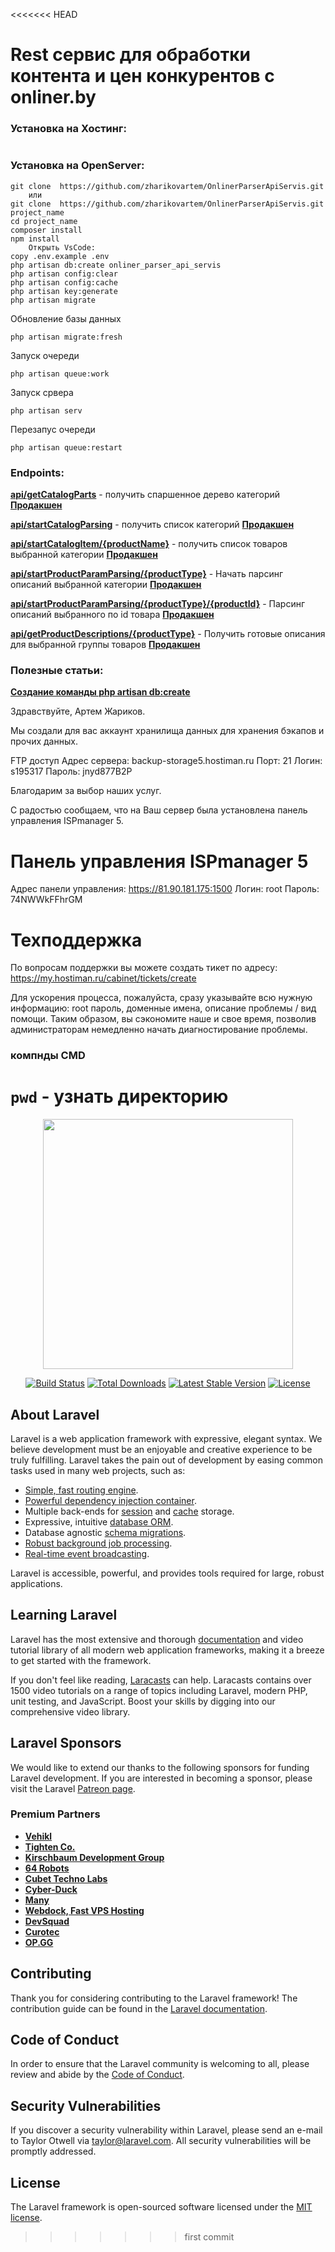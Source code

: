 <<<<<<< HEAD
# Rest сервис для обработки контента и цен конкурентов с onliner.by

### Установка на Хостинг:
```console

```

### Установка на OpenServer:
```console
git clone  https://github.com/zharikovartem/OnlinerParserApiServis.git
    или
git clone  https://github.com/zharikovartem/OnlinerParserApiServis.git project_name
cd project_name
composer install
npm install
    Открыть VsCode:
copy .env.example .env
php artisan db:create onliner_parser_api_servis
php artisan config:clear
php artisan config:cache
php artisan key:generate
php artisan migrate
```

Обновление базы данных
```console
php artisan migrate:fresh
```

Запуск очереди
```console
php artisan queue:work
```

Запуск срвера
```console
php artisan serv
```

Перезапус очереди
```console
php artisan queue:restart
```

### Endpoints:
**[api/getCatalogParts](http://127.0.0.1:8000/api/getCatalogParts)** - получить спаршенное дерево категорий
**[Продакшен](https://artcrmvds.h1n.ru/api/getCatalogParts)**

**[api/startCatalogParsing](http://127.0.0.1:8000/api/startCatalogParsing)** - получить список категорий
**[Продакшен](https://artcrmvds.h1n.ru/api/startCatalogParsing)**

<!-- ???**[api/startCatalogParsing/{caegoryId}](http://127.0.0.1:8000/api/startCatalogParsing/250)**-получить категорию по id -->

**[api/startCatalogItem/{productName}](http://127.0.0.1:8000/api/startCatalogItem/hoods)** - получить список товаров выбранной категории
**[Продакшен](https://artcrmvds.h1n.ru/startCatalogItem/hoods)**

**[api/startProductParamParsing/{productType}](http://127.0.0.1:8000/api/startProductParamParsing/hoods)** - Начать парсинг описаний выбранной категории 
**[Продакшен](https://artcrmvds.h1n.ru/api/startProductParamParsing/hoods)**

**[api/startProductParamParsing/{productType}/{productId}](http://127.0.0.1:8000/api/startProductParamParsing/hoods/1)** - Парсинг описаний выбранного по id товара
**[Продакшен](https://artcrmvds.h1n.ru/api/startProductParamParsing/hoods/1)**

**[api/getProductDescriptions/{productType}](http://127.0.0.1:8000/api/getProductDescriptions/hoods)** - Получить готовые описания для выбранной группы товаров
**[Продакшен](https://artcrmvds.h1n.ru/api/getProductDescriptions/hoods)**


### Полезные статьи:
**[Создание команды php artisan db:create](https://www.techspeak.dev/2018/09/30/laravel-creating-the-database-using-artisan-commands.html)**


Здравствуйте, Артем Жариков.

Мы создали для вас аккаунт хранилища данных для хранения бэкапов и прочих данных.

FTP доступ
Адрес сервера: backup-storage5.hostiman.ru
Порт: 21
Логин: s195317
Пароль: jnyd877B2P

Благодарим за выбор наших услуг.

C радостью сообщаем, что на Ваш сервер была установлена панель управления ISPmanager 5. 

Панель управления ISPmanager 5
=============================
Адрес панели управления: https://81.90.181.175:1500
Логин: root
Пароль: 74NWWkFFhrGM

Техподдержка
=============================
По вопросам поддержки вы можете создать тикет по адресу: https://my.hostiman.ru/cabinet/tickets/create

Для ускорения процесса, пожалуйста, сразу указывайте всю нужную информацию: root пароль, доменные имена, описание проблемы / вид помощи. Таким образом, вы сэкономите наше и свое время, позволив администраторам немедленно начать диагностирование проблемы.

### компнды CMD
```pwd``` - узнать директорию
=======
<p align="center"><a href="https://laravel.com" target="_blank"><img src="https://raw.githubusercontent.com/laravel/art/master/logo-lockup/5%20SVG/2%20CMYK/1%20Full%20Color/laravel-logolockup-cmyk-red.svg" width="400"></a></p>

<p align="center">
<a href="https://travis-ci.org/laravel/framework"><img src="https://travis-ci.org/laravel/framework.svg" alt="Build Status"></a>
<a href="https://packagist.org/packages/laravel/framework"><img src="https://img.shields.io/packagist/dt/laravel/framework" alt="Total Downloads"></a>
<a href="https://packagist.org/packages/laravel/framework"><img src="https://img.shields.io/packagist/v/laravel/framework" alt="Latest Stable Version"></a>
<a href="https://packagist.org/packages/laravel/framework"><img src="https://img.shields.io/packagist/l/laravel/framework" alt="License"></a>
</p>

## About Laravel

Laravel is a web application framework with expressive, elegant syntax. We believe development must be an enjoyable and creative experience to be truly fulfilling. Laravel takes the pain out of development by easing common tasks used in many web projects, such as:

- [Simple, fast routing engine](https://laravel.com/docs/routing).
- [Powerful dependency injection container](https://laravel.com/docs/container).
- Multiple back-ends for [session](https://laravel.com/docs/session) and [cache](https://laravel.com/docs/cache) storage.
- Expressive, intuitive [database ORM](https://laravel.com/docs/eloquent).
- Database agnostic [schema migrations](https://laravel.com/docs/migrations).
- [Robust background job processing](https://laravel.com/docs/queues).
- [Real-time event broadcasting](https://laravel.com/docs/broadcasting).

Laravel is accessible, powerful, and provides tools required for large, robust applications.

## Learning Laravel

Laravel has the most extensive and thorough [documentation](https://laravel.com/docs) and video tutorial library of all modern web application frameworks, making it a breeze to get started with the framework.

If you don't feel like reading, [Laracasts](https://laracasts.com) can help. Laracasts contains over 1500 video tutorials on a range of topics including Laravel, modern PHP, unit testing, and JavaScript. Boost your skills by digging into our comprehensive video library.

## Laravel Sponsors

We would like to extend our thanks to the following sponsors for funding Laravel development. If you are interested in becoming a sponsor, please visit the Laravel [Patreon page](https://patreon.com/taylorotwell).

### Premium Partners

- **[Vehikl](https://vehikl.com/)**
- **[Tighten Co.](https://tighten.co)**
- **[Kirschbaum Development Group](https://kirschbaumdevelopment.com)**
- **[64 Robots](https://64robots.com)**
- **[Cubet Techno Labs](https://cubettech.com)**
- **[Cyber-Duck](https://cyber-duck.co.uk)**
- **[Many](https://www.many.co.uk)**
- **[Webdock, Fast VPS Hosting](https://www.webdock.io/en)**
- **[DevSquad](https://devsquad.com)**
- **[Curotec](https://www.curotec.com/)**
- **[OP.GG](https://op.gg)**

## Contributing

Thank you for considering contributing to the Laravel framework! The contribution guide can be found in the [Laravel documentation](https://laravel.com/docs/contributions).

## Code of Conduct

In order to ensure that the Laravel community is welcoming to all, please review and abide by the [Code of Conduct](https://laravel.com/docs/contributions#code-of-conduct).

## Security Vulnerabilities

If you discover a security vulnerability within Laravel, please send an e-mail to Taylor Otwell via [taylor@laravel.com](mailto:taylor@laravel.com). All security vulnerabilities will be promptly addressed.

## License

The Laravel framework is open-sourced software licensed under the [MIT license](https://opensource.org/licenses/MIT).
>>>>>>> first commit
